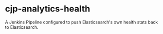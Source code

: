 # cjp-analytics-health
A Jenkins Pipeline configured to push Elasticsearch's own health stats back to Elasticsearch.
